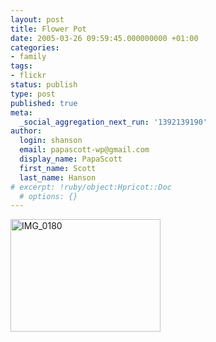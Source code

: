 ```yaml
---
layout: post
title: Flower Pot
date: 2005-03-26 09:59:45.000000000 +01:00
categories:
- family
tags:
- flickr
status: publish
type: post
published: true
meta:
  _social_aggregation_next_run: '1392139190'
author:
  login: shanson
  email: papascott-wp@gmail.com
  display_name: PapaScott
  first_name: Scott
  last_name: Hanson
# excerpt: !ruby/object:Hpricot::Doc
  # options: {}
---
```

<p><a href="http://www.flickr.com/photos/papascott/7459114/" title="Flower Pot"><img src="http://photos6.flickr.com/7459114_25cd772fff_m.jpg" width="240" height="180" alt="IMG_0180" border="0" /></a></p>
